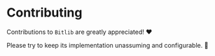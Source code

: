 # Contributing

Contributions to `Bitlib` are greatly appreciated! ❤️ 

Please try to keep its implementation unassuming and configurable. 🙂

